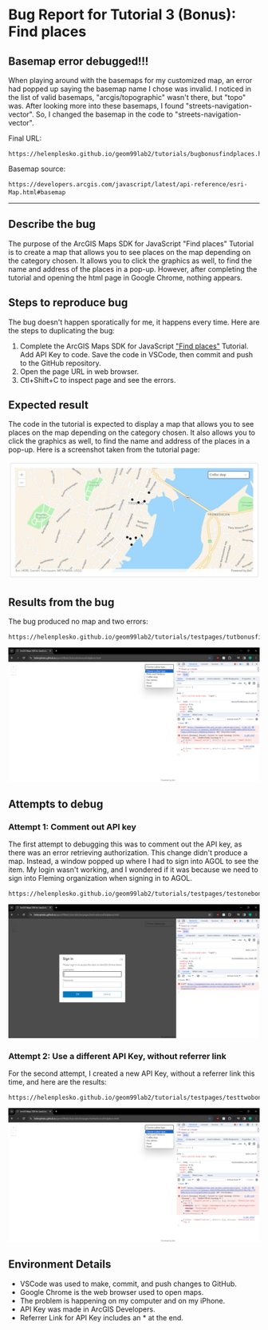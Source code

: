 # Bug Report for Tutorial 3 (Bonus): Find places

## Basemap error debugged!!!

When playing around with the basemaps for my customized map, an error had popped up saying the basemap name I chose was invalid. I noticed in the list of valid basemaps, "arcgis/topographic" wasn't there, but "topo" was. After looking more into these basemaps, I found "streets-navigation-vector". So, I changed the basemap in the code to "streets-navigation-vector". 

Final URL: 
```
https://helenplesko.github.io/geom99lab2/tutorials/bugbonusfindplaces.html
```

Basemap source: 
```
https://developers.arcgis.com/javascript/latest/api-reference/esri-Map.html#basemap
```

---

## Describe the bug

The purpose of the ArcGIS Maps SDK for JavaScript "Find places" Tutorial is to create a map that allows you to see places on the map depending on the category chosen. It allows you to click the graphics as well, to find the name and address of the places in a pop-up. However, after completing the tutorial and opening the html page in Google Chrome, nothing appears.

## Steps to reproduce bug

The bug doesn't happen sporatically for me, it happens every time. Here are the steps to duplicating the bug:

1. Complete the ArcGIS Maps SDK for JavaScript ["Find places"](https://developers.arcgis.com/javascript/latest/tutorials/find-places/) Tutorial. Add API Key to code. Save the code in VSCode, then commit and push to the GitHub repository. 
2. Open the page URL in web browser.
3. Ctl+Shift+C to inspect page and see the errors.

## Expected result

The code in the tutorial is expected to display a map that allows you to see places on the map depending on the category chosen. It also allows you to click the graphics as well, to find the name and address of the places in a pop-up. Here is a screenshot taken from the tutorial page:

![Expected Result](/tutorials/bugimages/expectedbonusfindplaces.png)

## Results from the bug

The bug produced no map and two errors:

```
https://helenplesko.github.io/geom99lab2/tutorials/testpages/tutbonusfindplaces.html
```

![Errors](/tutorials/bugimages/bugbonusfindplaces.png)

## Attempts to debug

### Attempt 1: Comment out API key

The first attempt to debugging this was to comment out the API key, as there was an error retrieving authorization. This change didn't produce a map. Instead, a window popped up where I had to sign into AGOL to see the item. My login wasn't working, and I wondered if it was because we need to sign into Fleming organization when signing in to AGOL.

```
https://helenplesko.github.io/geom99lab2/tutorials/testpages/testonebonusfindplaces.html
```

![Attempt 1 results](/tutorials/bugimages/testonebonusfindplaces.png)

### Attempt 2: Use a different API Key, without referrer link

For the second attempt, I created a new API Key, without a referrer link this time, and here are the results:

```
https://helenplesko.github.io/geom99lab2/tutorials/testpages/testtwobonusfindplaces.html
```

![Attempt 2 results](/tutorials/bugimages/testtwobonusfindplaces.png)

## Environment Details

- VSCode was used to make, commit, and push changes to GitHub.
- Google Chrome is the web browser used to open maps.
- The problem is happening on my computer and on my iPhone.
- API Key was made in ArcGIS Developers.
- Referrer Link for API Key includes an * at the end.